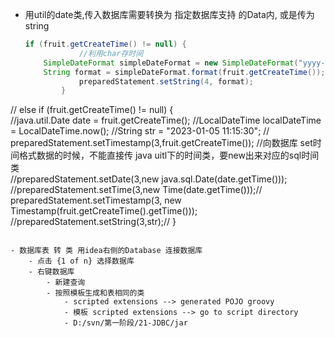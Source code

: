 - 用util的date类,传入数据库需要转换为 指定数据库支持 的Data内, 或是传为string
	```java
   if (fruit.getCreateTime() != null) {  
                //利用char存时间  
		SimpleDateFormat simpleDateFormat = new SimpleDateFormat("yyyy-MM-dd HH:mm:ss");  
		String format = simpleDateFormat.format(fruit.getCreateTime());  
                preparedStatement.setString(4, format);  
            }  
//            else if (fruit.getCreateTime() != null) {  
                //java.util.Date date = fruit.getCreateTime();                //LocalDateTime localDateTime = LocalDateTime.now();                //String str = "2023-01-05 11:15:30";                // preparedStatement.setTimestamp(3,fruit.getCreateTime());                //向数据库 set时间格式数据的时候，不能直接传 java uitl下的时间类，要new出来对应的sql时间类  
                //preparedStatement.setDate(3,new java.sql.Date(date.getTime()));  
                //preparedStatement.setTime(3,new Time(date.getTime()));//                preparedStatement.setTimestamp(3, new Timestamp(fruit.getCreateTime().getTime()));  
                //preparedStatement.setString(3,str);//            }
```

- 数据库表 转 类 用idea右侧的Database 连接数据库
	- 点击 {1 of n} 选择数据库
	- 右键数据库
		- 新建查询
		- 按照模板生成和表相同的类
			- scripted extensions --> generated POJO groovy
			- 模板 scripted extensions --> go to script directory
			- D:/svn/第一阶段/21-JDBC/jar
